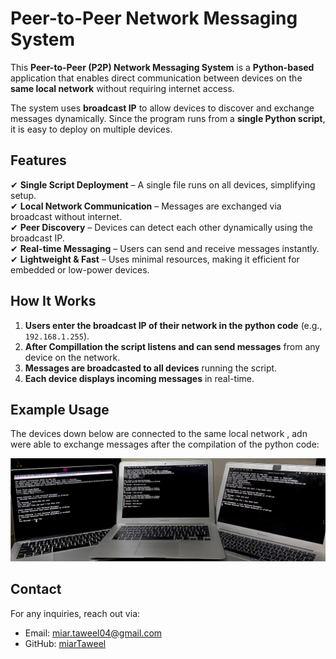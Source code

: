 # Peer-to-Peer Network Messaging System  

This **Peer-to-Peer (P2P) Network Messaging System** is a **Python-based** application that enables direct communication between devices on the **same local network** without requiring internet access.  

The system uses **broadcast IP** to allow devices to discover and exchange messages dynamically. Since the program runs from a **single Python script**, it is easy to deploy on multiple devices.  

## **Features**  

✔ **Single Script Deployment** – A single file runs on all devices, simplifying setup.  
✔ **Local Network Communication** – Messages are exchanged via broadcast without internet.  
✔ **Peer Discovery** – Devices can detect each other dynamically using the broadcast IP.  
✔ **Real-time Messaging** – Users can send and receive messages instantly.  
✔ **Lightweight & Fast** – Uses minimal resources, making it efficient for embedded or low-power devices.  


## **How It Works**  

1. **Users enter the broadcast IP of their network in the python code** (e.g., `192.168.1.255`).  
2. **After Compillation the script listens and can send messages** from any device on the network.  
3. **Messages are broadcasted to all devices** running the script.  
4. **Each device displays incoming messages** in real-time.  

## Example Usage

The devices down below are connected to the same local network , adn were able to exchange messages after the compilation of the python code:

<div align="center">
 <img src="Example.png" alt="Example" width="600"/>
</div>

## Contact

For any inquiries, reach out via:

- Email: [miar.taweel04@gmail.com](mailto\:miar.taweel04@gmail.com)
- GitHub: [miarTaweel](https://github.com/miarTaweel)



